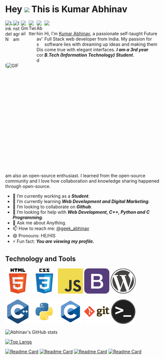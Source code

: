 # Hey <img src="https://media.giphy.com/media/hvRJCLFzcasrR4ia7z/giphy.gif" width="35px"> This is Kumar Abhinav 

<a target="_blank" href="https://www.linkedin.com/in/kumar-abhinav-596b27188/">
  <img align="left" alt="LinkdeIN" width="25px" src="https://raw.githubusercontent.com/peterthehan/peterthehan/master/assets/linkedin.svg" />
</a>
<!--
<a target="_blank" href="">
  <img align="left" alt="Whatsapp" width="25px" src="https://cdn.jsdelivr.net/npm/simple-icons@v3/icons/whatsapp.svg" />
  -->
</a>
<a target="_blank" href="https://www.instagram.com/_i_abhi.nav/">
  <img align="left" alt="Instagram" width="25px" src="https://cdn.iconscout.com/icon/free/png-64/instagram-1868978-1583142.png" />
</a>
<!--
<a target="_blank" href="">
  <img align="left" alt="Devto" width="25px" src="https://cdn.jsdelivr.net/npm/simple-icons@v3/icons/dev-dot-to.svg" />
    -->
</a>
<a target="_blank" href="mailto:abhinavabhinav26012002@gmail.com">
  <img align="left" alt="Gmail" width="25px" src="https://cdn.iconscout.com/icon/free/png-64/gmail-2981844-2476484.png" />
</a>
<a target="_blank" href="https://twitter.com/geek_abhinav">
  <img align="left" alt="Twitter" width="25px" src="https://raw.githubusercontent.com/peterthehan/peterthehan/master/assets/twitter.svg" />
</a>
<a href="">
  <img align="left" alt="Abhinav's Discord" width="25px" src="https://raw.githubusercontent.com/peterthehan/peterthehan/master/assets/discord.svg" />
  </a>

![](https://visitor-badge.glitch.me/badge?page_id=gekabhinav007.geekabhinav007)


<img align="right" alt="GIF" src="https://cdn.dribbble.com/users/1292677/screenshots/6139167/avento.gif" width="500" height="350" /> 


Hi, I'm [Kumar Abhinav](https://geekabhinav007.github.io/www/), a passionate self-taught Future Full Stack web developer from India. My passion for software lies with dreaming up ideas and making them come true with elegant interfaces. ***I am a 3rd year B.Tech (Information Technology) Student***.

I am also an open-source enthusiast. I learned from the open-source community and I love how collaboration and knowledge sharing happened through open-source.

- 🔭 I’m currently working as a ***Student***.
- 🌱 I’m currently learning ***Web Development and Digital Marketing***.
- 👯 I’m looking to collaborate on ***Github***.
- 🤔 I’m looking for help with ***Web Development, C++, Python and C Programming***.
- 💬 Ask me about Anything.
- 📫 How to reach me: [@geek_abhinav](https://twitter.com/geek_abhinav)
- 😄 Pronouns: HE/HIS
- ⚡ Fun fact: ***You are viewing my profile.***

## Technology and Tools 

<code><img height="80" src="https://raw.githubusercontent.com/github/explore/80688e429a7d4ef2fca1e82350fe8e3517d3494d/topics/html/html.png"></code>
<code><img height="80" src="https://raw.githubusercontent.com/github/explore/80688e429a7d4ef2fca1e82350fe8e3517d3494d/topics/css/css.png"></code>
<code><img height="80" src="https://raw.githubusercontent.com/github/explore/80688e429a7d4ef2fca1e82350fe8e3517d3494d/topics/javascript/javascript.png"></code>
<code><img height="80" src="https://raw.githubusercontent.com/github/explore/80688e429a7d4ef2fca1e82350fe8e3517d3494d/topics/bootstrap/bootstrap.png"></code>
<code><img height="80" src="https://raw.githubusercontent.com/github/explore/80688e429a7d4ef2fca1e82350fe8e3517d3494d/topics/wordpress/wordpress.png"></code>

<code><img height="80" src="https://raw.githubusercontent.com/github/explore/80688e429a7d4ef2fca1e82350fe8e3517d3494d/topics/cpp/cpp.png"></code>
<code><img height="80" src="https://raw.githubusercontent.com/github/explore/80688e429a7d4ef2fca1e82350fe8e3517d3494d/topics/python/python.png"></code>
<code><img height="80" src="https://raw.githubusercontent.com/github/explore/80688e429a7d4ef2fca1e82350fe8e3517d3494d/topics/c/c.png"></code>
<code><img height="80" src="https://raw.githubusercontent.com/github/explore/80688e429a7d4ef2fca1e82350fe8e3517d3494d/topics/git/git.png"></code>
<code><img height="80" src="https://raw.githubusercontent.com/github/explore/80688e429a7d4ef2fca1e82350fe8e3517d3494d/topics/terminal/terminal.png"></code>


![Abhinav's GitHub stats](https://github-readme-stats.vercel.app/api?username=geekabhinav007&show_icons=true&theme=radical&count_private=true)

[![Top Langs](https://github-readme-stats.vercel.app/api/top-langs/?username=geekabhinav007&layout=compact&theme=tokyonight)](https://github.com/gekabhinav007/github-readme-stats)


[![Readme Card](https://github-readme-stats.vercel.app/api/pin/?username=geekabhinav007&repo=web-noobdevelopers&theme=synthwave)](https://github.com/geekabhinav007/github-readme-stats)
[![Readme Card](https://github-readme-stats.vercel.app/api/pin/?username=geekabhinav007&repo=code_C_programming&theme=synthwave)](https://github.com/geekabhinav007/github-readme-stats)
[![Readme Card](https://github-readme-stats.vercel.app/api/pin/?username=geekabhinav007&repo=www&theme=synthwave)](https://github.com/geekabhinav007/github-readme-stats)
[![Readme Card](https://github-readme-stats.vercel.app/api/pin/?username=geekabhinav007&repo=noobdeveloper&theme=synthwave)](https://github.com/geekabhinav007/github-readme-stats)


<!--
[![Geekabhinav's wakatime stats](https://github-readme-stats.vercel.app/api/wakatime?username=geekabhinav007)](https://github.com/geekabhinav007/github-readme-stats)

![Anurag's GitHub stats](https://github-readme-stats.vercel.app/api?username=geekabhinav007&show_icons=true)

[![willianrod's wakatime stats](https://github-readme-stats.vercel.app/api/wakatime?username=geekabhinav007)](https://github.com/anuraghazra/github-readme-stats)
-->

